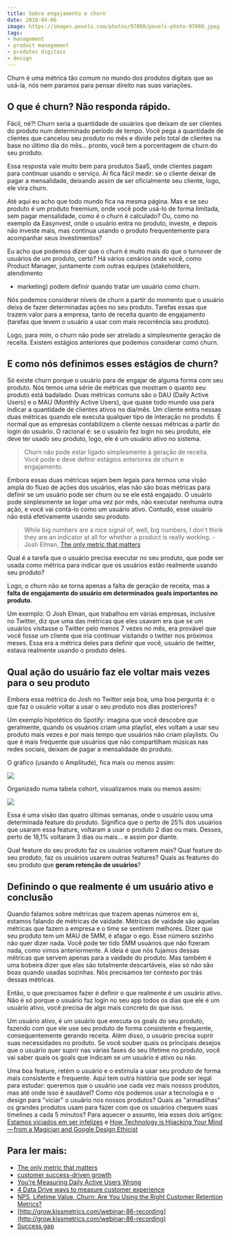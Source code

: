 ```yaml
---
title: Sobre engajamento e churn
date: 2018-04-06
image: https://images.pexels.com/photos/97080/pexels-photo-97080.jpeg
tags:
- management
- product management
- produtos digitais
- design
---
```


Churn é uma métrica tão comum no mundo dos produtos digitais que ao usá-la, nós nem paramos para pensar direito nas suas variações. 

## O que é churn? Não responda rápido.

Fácil, né?! Churn seria a quantidade de usuários que deixam de ser clientes do produto num determinado período de tempo. Você pega a quantidade de clientes que cancelou seu produto no mês e divide pelo total de clientes na base no último dia do mês... pronto, você tem a porcentagem de churn do seu produto.

Essa resposta vale muito bem para produtos SaaS, onde clientes pagam para continuar usando o serviço. Aí fica fácil medir: se o cliente deixar de pagar a mensalidade, deixando assim de ser oficialmente seu cliente, logo, ele vira churn.

Até aqui eu acho que todo mundo fica na mesma página. Mas e se seu produto é um produto freemium, onde você pode usá-lo de forma limitada, sem pagar mensalidade, como é o churn é calculado? Ou, como no exemplo da Easynvest, onde o usuário entra no produto, investe, e depois não investe mais, mas continua usando o produto frequentemente para acompanhar seus investimentos?

Eu acho que podemos dizer que o churn é muito mais do que o turnover de usuários de um produto, certo? Há vários cenários onde você, como Product Manager, juntamente com outras equipes (stakeholders, atendimento
- marketing) podem definir quando tratar um usuário como churn.

Nós podemos considerar níveis de churn a partir do momento que o usuário deixa de fazer determinadas ações no seu produto. Tarefas essas que trazem valor para a empresa, tanto de receita quanto de engajamento (tarefas que levem o usuário a usar com mais recorrência seu produto).

Logo, para mim, o churn não pode ser atrelado a simplesmente geração de receita. Existem estágios anteriores que podemos considerar como churn.

## E como nós definimos esses estágios de churn?

Só existe churn porque o usuário para de engajar de alguma forma com seu produto. Nós temos uma série de métricas que mostram o quanto seu produto está badalado. Duas métricas comuns são o DAU (Daily Active Users) e o MAU (Monthly Active Users), que quase todo mundo usa para indicar a quantidade de clientes ativos no dia/mês. Um cliente entra nessas duas métricas quando ele executa qualquer tipo de interação no produto. É normal que as empresas contabilizem o cliente nessas métricas a partir do login do usuário. O racional é: se o usuário fez login no seu produto, ele deve ter usado seu produto, logo, ele é um usuário ativo no sistema.

> Churn não pode estar ligado simplesmente à geração de receita. Você pode e deve definir estágios anteriores de churn e engajamento.

Embora essas duas métricas sejam bem legais para termos uma visão ampla do fluxo de ações dos usuários, elas não são boas métricas para definir se um usuário pode ser churn ou se ele está engajado. O usuário pode simplesmente se logar uma vez por mês, não executar nenhuma outra ação, e você vai contá-lo como um usuário ativo. Contudo, esse usuário não está efetivamente usando seu produto.

> While big numbers are a nice signal of, well, big numbers, I don't think they are an indicator at all for whether a product is really working. - Josh Elman, [The only metric that matters](https://medium.com/@joshelman/the-only-metric-that-matters-ab24a585b5ea)

Qual é a tarefa que o usuário precisa executar no seu produto, que pode ser usada como métrica para indicar que os usuários estão realmente usando seu produto?

Logo, o churn não se torna apenas a falta de geração de receita, mas a **falta de engajamento do usuário em determinados goals importantes no produto**. 

Um exemplo: O Josh Elman, que trabalhou em várias empresas, inclusive no Twitter, diz que uma das métricas que eles usavam era que se um usuários visitasse o Twitter pelo menos 7 vezes no mês, era provável que você fosse um cliente que iria continuar visitando o twitter nos próximos meses. Essa era a métrica deles para definir que você, usuário de twitter, estava realmente usando o produto deles. 


## Qual ação do usuário faz ele voltar mais vezes para o seu produto

Embora essa métrica do Josh no Twitter seja boa, uma boa pergunta é: o que faz o usuário voltar a usar o seu produto nos dias posteriores? 

Um exemplo hipotético do Spotify: imagina que você descobre que geralmente, quando os usuários criam uma playlist, eles voltam a usar seu produto mais vezes e por mais tempo que usuários não criam playlists. Ou que é mais frequente que usuários que não compartilham músicas nas redes sociais, deixam de pagar a mensalidade do produto.

O gráfico (usando o Amplitude), fica mais ou menos assim:

![](https://i.imgur.com/pI11wz1.png)

Organizado numa tabela cohort, visualizamos mais ou menos assim:

![](https://i.imgur.com/ADa8wfW.png)

Essa é uma visão das quatro últimas semanas, onde o usuário usou uma determinada feature do produto. Significa que o perto de 25% dos usuários que usaram essa feature, voltaram a usar o produto 2 dias ou mais. Desses, perto de 18,1% voltaram 3 dias ou mais... e assim por diante. 

Qual feature do seu produto faz os usuários voltarem mais? Qual feature do seu produto, faz os usuários usarem outras features? Quais as features do seu produto que **geram retenção de usuários**?

## Definindo o que realmente é um usuário ativo e conclusão

Quando falamos sobre métricas que trazem apenas números em si, estamos falando de métricas de vaidade. Métricas de vaidade são aquelas métricas que fazem a empresa e o time se sentirem melhores. Dizer que seu produto tem um MAU de 5MM, é afagar o ego. Esse número sozinho não quer dizer nada. Você pode ter tido 5MM usuários que não fizeram nada, como vimos anteriormente. A ideia é que nós fujamos dessas métricas que servem apenas para a vaidade do produto. Mas também é uma bobeira dizer que elas são totalmente descartáveis, elas só não são boas quando usadas sozinhas. Nós precisamos ter contexto por trás dessas métricas.

Então, o que precisamos fazer é definir o que realmente é um usuário ativo. Não é só porque o usuário faz login no seu app todos os dias que ele é um usuário ativo, você precisa de algo mais concreto do que isso.

Um usuário ativo, é um usuário que executa os goals do seu produto, fazendo com que ele use seu produto de forma consistente e frequente, consequentemente gerando receita. Além disso, o usuário precisa suprir suas necessidades no produto. Se você souber quais os principais desejos que o usuário quer suprir nas várias fases do seu lifetime no produto, você vai saber quais os goals que indicam se um usuário é ativo ou não.

Uma boa feature, retém o usuário e o estimula a usar seu produto de forma mais consistente e frequente. Aqui tem outra história que pode ser legal para estudar: queremos que o usuário use cada vez mais nossos produtos, mas até onde isso é saudável? Como nós podemos usar a tecnologia e o design para "viciar" o usuário nos nossos produtos? Quais as "armadilhas" os grandes produtos usam para fazer com que os usuários chequem suas timelines a cada 5 minutos? Para aquecer o assunto, leia esses dois artigos: [Estamos viciados em ser infelizes](https://www.papodehomem.com.br/estamos-viciados-em-ser-infelizes) e [How Technology is Hijacking Your Mind — from a Magician and Google Design Ethicist](https://journal.thriveglobal.com/how-technology-hijacks-peoples-minds-from-a-magician-and-google-s-design-ethicist-56d62ef5edf3)


## Para ler mais:
- [The only metric that matters](https://medium.com/@joshelman/the-only-metric-that-matters-ab24a585b5ea)
- [customer success-driven growth](https://sixteenventures.com/active-users-vanity-metric)
- [You’re Measuring Daily Active Users Wrong](https://amplitude.com/blog/2016/01/14/measuring-active-users/)
- [4 Data Drive ways to measure customer experience](https://centricdigital.com/blog/customer-experience/4-data-driven-ways-to-measure-customer-experience/)
- [NPS, Lifetime Value, Churn: Are You Using the Right Customer Retention Metrics?](https://business.linkedin.com/marketing-solutions/blog/best-practices--marketing-metrics/2016/nps-lifetime-vlaue-churn-are-you-using-the-right-customer-retention-metrics)
- [http://grow.kissmetrics.com/webinar-86-recording](http://grow.kissmetrics.com/webinar-86-recording)
- [Success gap](https://sixteenventures.com/success-gap)


